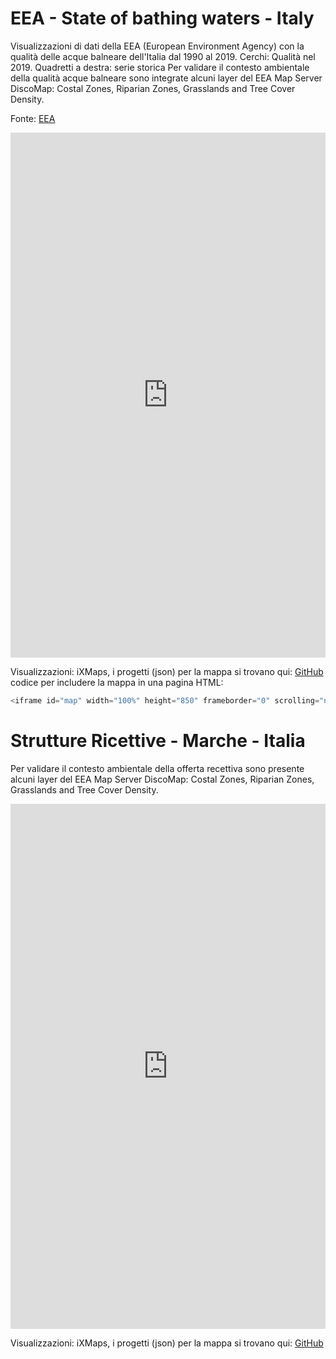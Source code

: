 # EEA - State of bathing waters - Italy

Visualizzazioni di dati della EEA (European Environment Agency) con la qualità delle acque balneare dell'Italia dal 1990 al 2019. Cerchi: Qualità nel 2019. Quadretti a destra: serie storica 
Per validare il contesto ambientale della qualità acque balneare sono integrate alcuni layer del EEA Map Server
DiscoMap: Costal Zones, Riparian Zones, Grasslands and Tree Cover Density.

Fonte: <a href="https://www.eea.europa.eu/themes/water/interactive/bathing/state-of-bathing-waters" target="_blank">EEA</a>  

<iframe id="map" width="100%" height="840" frameborder="0" scrolling="no" marginheight="0" marginwidth="0" src="https://gjrichter.github.io/ixmaps/ui/html/embed_sync_Leaflet.html?ui=embed&basemap=ll&align=right&legend=1&name=map3&sync=false&footer=true&project=https://raw.githubusercontent.com/gjrichter/viz/master/Copernicus WMS/ixmaps_project_riparian_zones_water_quality_1990_2019.json"></iframe>

Visualizzazioni: iXMaps, i progetti (json) per la mappa si trovano qui: <a href="https://github.com/gjrichter/viz/tree/master/Copernicus%20WMS" target="_blank">GitHub</a>
codice per includere la mappa in una pagina HTML:

```javascript
<iframe id="map" width="100%" height="850" frameborder="0" scrolling="no" marginheight="0" marginwidth="0" src="https://gjrichter.github.io/ixmaps/ui/dispatch.htm?ui=embed&basemap=ll&legend=1&project=project=https://raw.githubusercontent.com/gjrichter/viz/master/Copernicus WMS/ixmaps_project_riparian_zones_water_quality_1990_2019.json"></iframe>
```


# Strutture Ricettive - Marche - Italia

Per validare il contesto ambientale della offerta recettiva sono presente alcuni layer del EEA Map Server
DiscoMap: Costal Zones, Riparian Zones, Grasslands and Tree Cover Density.

<iframe id="map" width="100%" height="840" frameborder="0" scrolling="no" marginheight="0" marginwidth="0" src="https://gjrichter.github.io/ixmaps/ui/html/embed_sync_Leaflet.html?ui=embed&basemap=ll&align=right&legend=1&name=map3&sync=false&footer=true&project=https://raw.githubusercontent.com/gjrichter/viz/master/Copernicus WMS/ixmaps_project_Marche_strutture_ricettive_copernicus_all.json"></iframe>

Visualizzazioni: iXMaps, i progetti (json) per la mappa si trovano qui: <a href="https://github.com/gjrichter/viz/tree/master/Copernicus%20WMS" target="_blank">GitHub</a>



